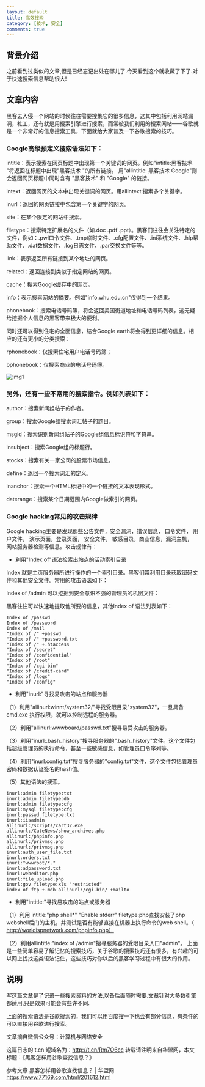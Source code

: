 ```yaml
---
layout: default
title: 高效搜索
category: [技术, 安全]
comments: true
---
```


## 背景介绍
之前看到过类似的文章,但是已经忘记出处在哪儿了.今天看到这个就收藏了下了.对于快速搜索信息帮助很大!



## 文章内容
黑客去入侵一个网站的时候往往需要搜集它的很多信息，这其中包括利用网站漏洞，社工，还有就是用搜索引擎进行搜索，而常被我们利用的搜索网站——谷歌就是一个非常好的信息搜索工具，下面就给大家普及一下谷歌搜索的技巧。



### Google高级预定义搜索语法如下：

intitle：表示搜索在网页标题中出现第一个关键词的网页。例如"intitle:黑客技术 "将返回在标题中出现"黑客技术 "的所有链接。 用"allintitle: 黑客技术 Google"则会返回网页标题中同时含有 "黑客技术" 和 "Google" 的链接。

intext：返回网页的文本中出现关键词的网页。用allintext:搜索多个关键字。

inurl：返回的网页链接中包含第一个关键字的网页。

site：在某个限定的网站中搜索。

filetype：搜索特定扩展名的文件（如.doc .pdf .ppt）。黑客们往往会关注特定的文件，例如：.pwl口令文件、.tmp临时文件、.cfg配置文件、.ini系统文件、.hlp帮助文件、.dat数据文件、.log日志文件、.par交换文件等等。

link：表示返回所有链接到某个地址的网页。

related：返回连接到类似于指定网站的网页。

cache：搜索Google缓存中的网页。

info：表示搜索网站的摘要。例如"info:whu.edu.cn"仅得到一个结果。

phonebook：搜索电话号码簿，将会返回美国街道地址和电话号码列表，这无疑给挖掘个人信息的黑客带来极大的便利。

同时还可以得到住宅的全面信息，结合Google earth将会得到更详细的信息。相应的还有更小的分类搜索：

rphonebook：仅搜索住宅用户电话号码簿；

bphonebook：仅搜索商业的电话号码簿。

![img1](https://www.77169.com/wp-content/uploads/2018/04/QQ%E5%9B%BE%E7%89%8720180404084744.png)

### 另外，还有一些不常用的搜索指令。例如列表如下：

author：搜索新闻组帖子的作者。

group：搜索Google组搜索词汇帖子的题目。

msgid：搜索识别新闻组帖子的Google组信息标识符和字符串。

insubject：搜索Google组的标题行。

stocks：搜索有关一家公司的股票市场信息。

define：返回一个搜索词汇的定义。

inanchor：搜索一个HTML标记中的一个链接的文本表现形式。

daterange：搜索某个日期范围内Google做索引的网页。

### Google hacking常见的攻击规律

Google hacking主要是发现那些公告文件，安全漏洞，错误信息， 口令文件， 用户文件， 演示页面，登录页面， 安全文件， 敏感目录，商业信息，漏洞主机， 网站服务器检测等信息。攻击规律有：

* 利用"Index of"语法检索出站点的活动索引目录

Index 就是主页服务器所进行操作的一个索引目录。黑客们常利用目录获取密码文件和其他安全文件。常用的攻击语法如下：

Index of /admin 可以挖掘到安全意识不强的管理员的机密文件：

黑客往往可以快速地提取他所要的信息，其他Index of 语法列表如下：

```
Index of /passwd
Index of /password
Index of /mail
"Index of /" +passwd
"Index of /" +password.txt
"Index of /" +.htaccess
"Index of /secret"
"Index of /confidential"
"Index of /root"
"Index of /cgi-bin"
"Index of /credit-card"
"Index of /logs"
"Index of /config"
```

* 利用"inurl:"寻找易攻击的站点和服务器

（1）利用"allinurl:winnt/system32/"寻找受限目录"system32"，一旦具备 cmd.exe 执行权限，就可以控制远程的服务器。

（2）利用"allinurl:wwwboard/passwd.txt"搜寻易受攻击的服务器。

（3）利用"inurl:.bash_history"搜寻服务器的".bash_history"文件。这个文件包括超级管理员的执行命令，甚至一些敏感信息，如管理员口令序列等。

（4）利用"inurl:config.txt"搜寻服务器的"config.txt"文件，这个文件包括管理员密码和数据认证签名的hash值。

（5）其他语法的搜索。

```
inurl:admin filetype:txt
inurl:admin filetype:db
inurl:admin filetype:cfg
inurl:mysql filetype:cfg
inurl:passwd filetype:txt
inurl:iisadmin
allinurl:/scripts/cart32.exe
allinurl:/CuteNews/show_archives.php
allinurl:/phpinfo.php
allinurl:/privmsg.php
allinurl:/privmsg.php
inurl:auth_user_file.txt
inurl:orders.txt
inurl:"wwwroot/*."
inurl:adpassword.txt
inurl:webeditor.php
inurl:file_upload.php
inurl:gov filetype:xls "restricted"
index of ftp +.mdb allinurl:/cgi-bin/ +mailto
```

* 利用"intitle:"寻找易攻击的站点或服务器

（1）利用 intitle:"php shell*" "Enable stderr" filetype:php查找安装了php webshell后门的主机，并测试是否有能够直接在机器上执行命令的web shell。（ http://worldispnetwork.com/phpinfo.php）

（2）利用allintitle:"index of /admin"搜寻服务器的受限目录入口"admin"。
上面是一些简单容易了解记忆的搜索技巧，关于谷歌的搜索技巧还有很多，有兴趣的可以网上找找这类语法记住，这些技巧对你以后的黑客学习过程中有很大的作用。




## 说明
写这篇文章是了记录一些搜索资料的方法,以备后面随时需要.文章针对大多数引擎都适用,只是效果可能会有些许不同.

上面的搜索语法是谷歌搜索的，我们可以用百度搜一下也会有部分信息，有条件的可以直接用谷歌进行搜索。

文章摘自微信公众号：计算机与网络安全

这篇日志的 t.cn 短域名为：http://t.cn/Rm7O6cc
转载请注明来自华盟网，本文标题：《黑客怎样用谷歌查找信息？》


参考文章 
黑客怎样用谷歌查找信息？ | 华盟网
https://www.77169.com/html/201612.html